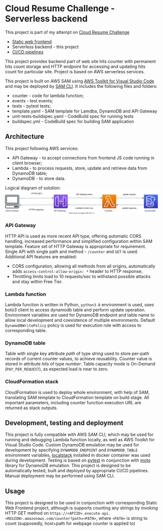 # Cloud Resume Challenge - Serverless backend

This project is part of my attempt on [Cloud Resume Challenge](https://cloudresumechallenge.dev/)
- [Static web frontend](https://github.com/luzhkovvv/cloudresumesite)
- Serverless backend - this project
- [CI/CD pipelines](https://github.com/luzhkovvv/cloudresumepipelines)

This project provides backend part of web site hits counter with permanent hits count storage and HTTP endpoint for accessing and updating hits count for particular site. Project is based on AWS serverless services.

This project is built on AWS SAM using [AWS Toolkit for Visual Studio Code](https://aws.amazon.com/visualstudiocode/) and may be deployed by [SAM CLI](https://github.com/aws/aws-sam-cli). It includes the following files and folders:
- counter - code for lambda function;
- events - test events;
- tests - pytest tests;
- template.yaml - SAM template for Lamdba, DynamoDB and API Gateway
- unit-tests-buildspec.yaml - CodeBuild spec for running tests
- buildspec.yml - CodeBuild spec for building SAM application

## Architecture

This project following AWS services:
- API Gateway - to accept connections from frontend JS code running in client browser;
- Lambda - to process requests, store, update and retrieve data from DynamoDB table;
- DynamoDB - to store data.

Logical diagram of solution:
![Diagram](cloudresumecounter.svg)

### API Gateway

HTTP API is used as more recent API type, offering automatic CORS handling, increased performance and simplified configuration within SAM template. Feature set of HTTP Gateway is appropriate for requirement. Single API with single path and method - `/counter` and `GET` is used. Additional API features are enabled:
- CORS configuration, allowing all methods from all origins, automatically adds `access-control-allow-origin: *` header to HTTP response;
- Throttling limits load to 10 requests/sec to withstand possible attacks and stay within Free Tier.

### Lambda function

Lambda function is written in Python, `python3.8` environment is used, uses boto3 client to access dynamodb table and perform update operation. Environment variables are used for DynamoDB endpoint and table name to allow local development and coexistence of multiple environments. Default `DynamoDBWritePolicy` policy is used for execution role with access to corresponding table.

### DynamoDB table

Table with single key attribute *path* of type *string* used to store per-path records of current counter values, to achieve reusability. Counter value is stored in attribute *hits* of type *number*. Table capacity mode is On-Demand (`PAY_PER_REQUEST`), as expected load is near to zero.

### CloudFormation stack

CloudFormation is used to deploy whole environment, with help of SAM, translating SAM template to CloudFormation template on build stage. All important parameters, including counter function execution URL are returned as stack outputs.

## Development, testing and deployment

This project is fully compatible with AWS SAM CLI, which may be used for running and debugging Lambda function locally, as well as AWS Toolkit for Visual Studio Code. Custom DynamoDB emulation may be used for development by specifying `DYNAMODB_ENDPOINT` and `DYNAMODB_TABLE` environment variables, [localstack](https://github.com/localstack/localstack) installed in docker container was used during development.
Testing is based on [pytest](https://pytest.org) in conjunction with [moto](https://github.com/spulec/moto) library for DynamoDB emulation.
This project is designed to be automatically tested, built and deployed by appropriate CI/CD pipelines. Manual deployment may be performed using SAM CLI.

## Usage

This project is designed to be used in conjunction with corresponding Static Web Frontend project, although is supports counting any strings by invoking HTTP GET method on `https://<APIID>.execute-api.<REGION>.amazonaws.com/counter?path=<PATH>`, where `<PATH>` is string to count (supposedly, host+path for webpage counter is applied to)
